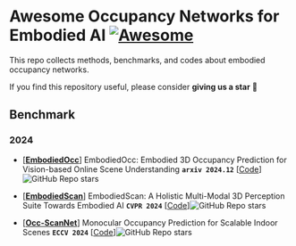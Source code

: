 # Awesome Occupancy Networks for Embodied AI  [![Awesome](https://cdn.rawgit.com/sindresorhus/awesome/d7305f38d29fed78fa85652e3a63e154dd8e8829/media/badge.svg)](https://github.com/sindresorhus/awesome)
This repo collects methods, benchmarks, and codes about embodied occupancy networks.

If you find this repository useful, please consider  **giving us a star** 🌟

## Benchmark

### 2024
- [[**EmbodiedOcc**](https://arxiv.org/pdf/2412.04380.pdf)]  EmbodiedOcc: Embodied 3D Occupancy Prediction for Vision-based Online Scene Understanding **`arxiv 2024.12`** [[Code](https://github.com/YkiWu/EmbodiedOcc)]![GitHub Repo stars](https://img.shields.io/github/stars/YkiWu/EmbodiedOcc)
  
- [[**EmbodiedScan**](https://arxiv.org/pdf/2312.16170.pdf)] EmbodiedScan: A Holistic Multi-Modal 3D Perception Suite Towards Embodied AI **`CVPR 2024`** [[Code](https://github.com/OpenRobotLab/EmbodiedScan)]![GitHub Repo stars](https://img.shields.io/github/stars/OpenRobotLab/EmbodiedScan)

- [[**Occ-ScanNet**](https://arxiv.org/pdf/2407.11730.pdf)] Monocular Occupancy Prediction for Scalable Indoor Scenes **`ECCV 2024`** [[Code](https://github.com/hongxiaoy/ISO)]![GitHub Repo stars](https://img.shields.io/github/stars/hongxiaoy/ISO)
